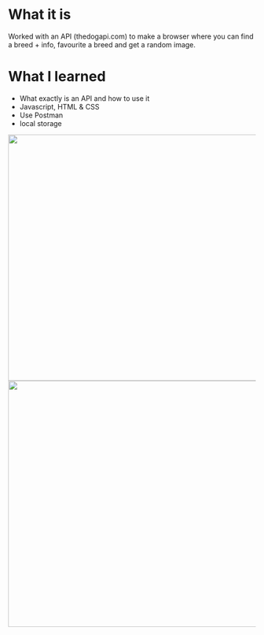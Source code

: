 # What it is
Worked with an API (thedogapi.com) to make a browser where you can find a breed + info, favourite a breed and get a random image.

# What I learned
- What exactly is an API and how to use it
- Javascript, HTML & CSS
- Use Postman
- local storage



<img src="https://user-images.githubusercontent.com/50208723/63636210-9af49a80-c66c-11e9-99b8-93115d09b7d5.png" width="1000" height="500">

<img src="https://user-images.githubusercontent.com/50208723/63636212-a3e56c00-c66c-11e9-97b9-9ba15e202ff1.png" width="1000" height="500">



